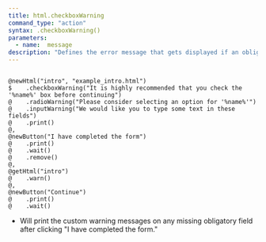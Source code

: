 ```yaml
---
title: html.checkboxWarning
command_type: "action"
syntax: .checkboxWarning()
parameters:
  - name:  message 
description: "Defines the error message that gets displayed if an obligatory checkbox is not checked when calling `warn`. If you use `%name%` in the string it will be replaced with the element's name."
---
```


<!--more-->

<pre><code class="language-diff-javascript diff-highlight try-true">
@newHtml("intro", "example_intro.html")
$    .checkboxWarning("It is highly recommended that you check the '%name%' box before continuing")
@    .radioWarning("Please consider selecting an option for '%name%'")
@    .inputWarning("We would like you to type some text in these fields")
@    .print()
@,
@newButton("I have completed the form")
@    .print()
@    .wait()
@    .remove()
@,
@getHtml("intro")
@    .warn()
@,
@newButton("Continue")
@    .print()
@    .wait()
</code></pre>

+ Will print the custom warning messages on any missing obligatory field after clicking "I have completed the form."		
